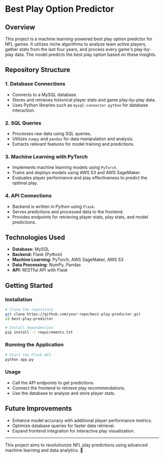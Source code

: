 # Best Play Option Predictor

## Overview
This project is a machine learning-powered best play option predictor for NFL games. It utilizes 
niche algorithms to analyze team active players, gather stats from the last four years, and process 
every game's play-by-play data. The model predicts the best play option based on these insights.

## Repository Structure

### 1. **Database Connections**
- Connects to a MySQL database.
- Stores and retrieves historical player stats and game play-by-play data.
- Uses Python libraries such as `mysql-connector-python` for database interaction.

### 2. **SQL Queries**
- Processes raw data using SQL queries.
- Utilizes `numpy` and `pandas` for data manipulation and analysis.
- Extracts relevant features for model training and predictions.

### 3. **Machine Learning with PyTorch**
- Implements machine learning models using `PyTorch`.
- Trains and deploys models using AWS S3 and AWS SageMaker.
- Evaluates player performance and play effectiveness to predict the optimal play.

### 4. **API Connections**
- Backend is written in Python using `Flask`.
- Serves predictions and processed data to the frontend.
- Provides endpoints for retrieving player stats, play stats, and model predictions.

## Technologies Used
- **Database:** MySQL
- **Backend:** Flask (Python)
- **Machine Learning:** PyTorch, AWS SageMaker, AWS S3
- **Data Processing:** NumPy, Pandas
- **API:** RESTful API with Flask

## Getting Started
### Installation
```bash
# Clone the repository
git clone https://github.com/your-repo/best-play-predictor.git
cd best-play-predictor

# Install dependencies
pip install -r requirements.txt
```

### Running the Application
```bash
# Start the Flask API
python app.py
```

### Usage
- Call the API endpoints to get predictions.
- Connect the frontend to retrieve play recommendations.
- Use the database to analyze and store player stats.

## Future Improvements
- Enhance model accuracy with additional player performance metrics.
- Optimize database queries for faster data retrieval.
- Expand frontend integration for interactive play visualization.

---
This project aims to revolutionize NFL play predictions using advanced machine learning and data analytics. 🚀
